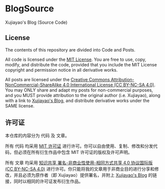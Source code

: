 # BlogSource

Xujiayao's Blog (Source Code)

## License

The contents of this repository are divided into Code and Posts.

All code is licensed under the [MIT License](https://opensource.org/license/mit). You are free to use, copy, modify, and distribute the code, provided that you include the MIT License copyright and permission notice in all derivative works.

All posts are licensed under the [Creative Commons Attribution-NonCommercial-ShareAlike 4.0 International License (CC BY-NC-SA 4.0)](https://creativecommons.org/licenses/by-nc-sa/4.0/). You may ONLY share and adapt my posts for non-commercial purposes, and you MUST provide attribution to the original author (i.e. Xujiayao), along with a link to [Xujiayao's Blog](https://blog.xujiayao.com/), and distribute derivative works under the SAME license.

## 许可证

本仓库的内容分为 代码 及 文章。

所有 代码 均采用 [MIT 许可证](https://opensource.org/license/mit) 进行许可。你可以自由使用、复制、修改和分发代码，但必须在所有衍生作品中包含 MIT 许可证的版权及许可声明。

所有 文章 均采用 [知识共享 署名-非商业性使用-相同方式共享 4.0 协议国际版 (CC BY-NC-SA 4.0)](https://creativecommons.org/licenses/by-nc-sa/4.0/) 进行许可。你只能将我的文章用于非商业目的进行分享和修改，并且必须为原作者（即 Xujiayao）提供署名，并附上 [Xujiayao's Blog](https://blog.xujiayao.com/) 的链接，同时以相同的许可证发布衍生作品。
